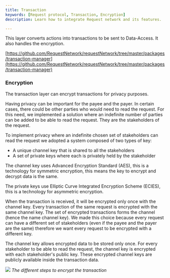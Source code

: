 ```yaml
---
title: Transaction
keywords: [Request protocol, Transaction, Encryption]
description: Learn how to integrate Request network and its features.

---
```


This layer converts actions into transactions to be sent to Data-Access. It also handles the encryption.

[https://github.com/RequestNetwork/requestNetwork/tree/master/packages/transaction-manager](https://github.com/RequestNetwork/requestNetwork/tree/master/packages/transaction-manager)

### Encryption

The transaction layer can encrypt transactions for privacy purposes.

Having privacy can be important for the payee and the payer. In certain cases, there could be other parties who would need to read the request. For this need, we implemented a solution where an indefinite number of parties can be added to be able to read the request. They are the stakeholders of the request.

To implement privacy where an indefinite chosen set of stakeholders can read the request we adopted a system composed of two types of key:

- A unique channel key that is shared to all the stakeholders
- A set of private keys where each is privately held by the stakeholder

The channel key uses Advanced Encryption Standard (AES), this is a technology for symmetric encryption, this means the key to encrypt and decrypt data is the same.

The private keys use Elliptic Curve Integrated Encryption Scheme (ECIES), this is a technology for asymmetric encryption.

When the transaction is received, it will be encrypted only once with the channel key. Every transaction of the same request is encrypted with the same channel key. The set of encrypted transactions forms the channel (hence the name channel key). We made this choice because every request can have a different set of stakeholders (even if the payee and the payer are the same) therefore we want every request to be encrypted with a different key.

The channel key allows encrypted data to be stored only once. For every stakeholder to be able to read the request, the channel key is encrypted with each stakeholder's public key. These encrypted channel keys are publicly available inside the transaction data.

![](/img/RequestProtocol/2-Encryption.jpg)
*The different steps to encrypt the transaction*
